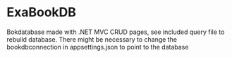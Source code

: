 # ExaBookDB
Bokdatabase made with .NET MVC CRUD pages, see included query file to rebuild database.
There might be necessary to change the bookdbconnection in appsettings.json to point to the database
